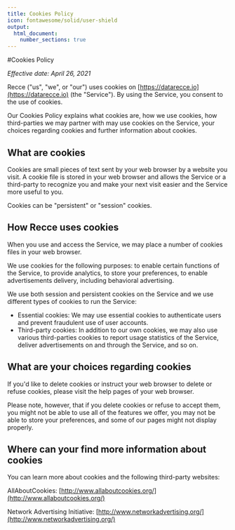 ```yaml
---
title: Cookies Policy
icon: fontawesome/solid/user-shield
output:
  html_document:
    number_sections: true
---
```


#Cookies Policy

_Effective date: April 26, 2021_

Recce ("us", "we", or "our") uses cookies on [https://datarecce.io](https://datarecce.io) (the "Service"). By using the Service, you consent to the use of cookies.

Our Cookies Policy explains what cookies are, how we use cookies, how third-parties we may partner with may use cookies on the Service, your choices regarding cookies and further information about cookies.

## What are cookies
Cookies are small pieces of text sent by your web browser by a website you visit. A cookie file is stored in your web browser and allows the Service or a third-party to recognize you and make your next visit easier and the Service more useful to you.

Cookies can be "persistent" or "session" cookies.

## How Recce uses cookies
When you use and access the Service, we may place a number of cookies files in your web browser.

We use cookies for the following purposes: to enable certain functions of the Service, to provide analytics, to store your preferences, to enable advertisements delivery, including behavioral advertising.

We use both session and persistent cookies on the Service and we use different types of cookies to run the Service:

- Essential cookies: We may use essential cookies to authenticate users and prevent fraudulent use of user accounts.
- Third-party cookies: In addition to our own cookies, we may also use various third-parties cookies to report usage statistics of the Service, deliver advertisements on and through the Service, and so on.


## What are your choices regarding cookies
If you'd like to delete cookies or instruct your web browser to delete or refuse cookies, please visit the help pages of your web browser.

Please note, however, that if you delete cookies or refuse to accept them, you might not be able to use all of the features we offer, you may not be able to store your preferences, and some of our pages might not display properly.

## Where can your find more information about cookies
You can learn more about cookies and the following third-party websites:

AllAboutCookies: [http://www.allaboutcookies.org/](http://www.allaboutcookies.org/)

Network Advertising Initiative: [http://www.networkadvertising.org/](http://www.networkadvertising.org/)